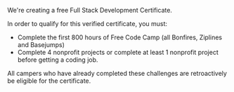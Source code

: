 We're creating a free Full Stack Development Certificate.

In order to qualify for this verified certificate, you must:

- Complete the first 800 hours of Free Code Camp (all Bonfires, Ziplines and Basejumps)
- Complete 4 nonprofit projects or complete at least 1 nonprofit project before getting a coding job.

All campers who have already completed these challenges are retroactively be eligible for the certificate.